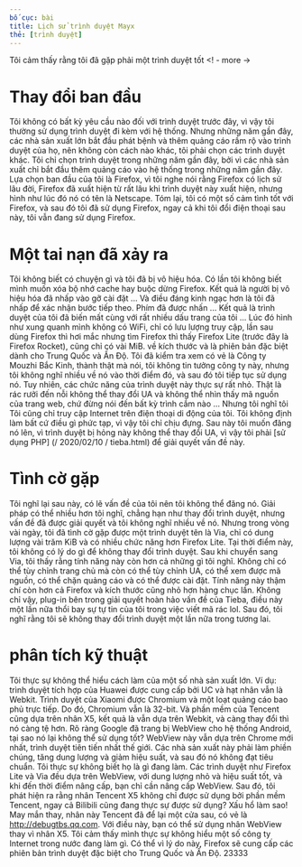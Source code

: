 ```yaml
---
bố cục: bài
title: Lịch sử trình duyệt Mayx
thẻ: [trình duyệt]
---
```


Tôi cảm thấy rằng tôi đã gặp phải một trình duyệt tốt <! - more ->

# Thay đổi ban đầu
Tôi không có bất kỳ yêu cầu nào đối với trình duyệt trước đây, vì vậy tôi thường sử dụng trình duyệt đi kèm với hệ thống. Nhưng những năm gần đây, các nhà sản xuất lớn bắt đầu phát bệnh và thêm quảng cáo rầm rộ vào trình duyệt của họ, nên không còn cách nào khác, tôi phải chọn các trình duyệt khác.
Tôi chỉ chọn trình duyệt trong những năm gần đây, bởi vì các nhà sản xuất chỉ bắt đầu thêm quảng cáo vào hệ thống trong những năm gần đây.
Lựa chọn ban đầu của tôi là Firefox, vì tôi nghe nói rằng Firefox có lịch sử lâu đời, Firefox đã xuất hiện từ rất lâu khi trình duyệt này xuất hiện, nhưng hình như lúc đó nó có tên là Netscape. Tóm lại, tôi có một số cảm tình tốt với Firefox, và sau đó tôi đã sử dụng Firefox, ngay cả khi tôi đổi điện thoại sau này, tôi vẫn đang sử dụng Firefox.

# Một tai nạn đã xảy ra
Tôi không biết có chuyện gì và tôi đã bị vô hiệu hóa. Có lần tôi không biết mình muốn xóa bộ nhớ cache hay buộc dừng Firefox. Kết quả là người bị vô hiệu hóa đã nhấp vào gỡ cài đặt ... Và điều đáng kinh ngạc hơn là tôi đã nhấp để xác nhận bước tiếp theo. Phím đã được nhấn ... Kết quả là trình duyệt của tôi đã biến mất cùng với rất nhiều dấu trang của tôi ...
Lúc đó hình như xung quanh mình không có WiFi, chỉ có lưu lượng truy cập, lần sau dùng Firefox thì hơi mắc nhưng tìm Firefox thì thấy Firefox Lite (trước đây là Firefox Rocket), cũng chỉ có vài MiB. về kích thước và là phiên bản đặc biệt dành cho Trung Quốc và Ấn Độ. Tôi đã kiểm tra xem có vẻ là Công ty Mouzhi Bắc Kinh, thành thật mà nói, tôi không tin tưởng công ty này, nhưng tôi không nghĩ nhiều về nó vào thời điểm đó, và sau đó tôi tiếp tục sử dụng nó.
Tuy nhiên, các chức năng của trình duyệt này thực sự rất nhỏ. Thật là rác rưởi đến nỗi không thể thay đổi UA và không thể nhìn thấy mã nguồn của trang web, chứ đừng nói đến bất kỳ trình cắm nào ... Nhưng tôi nghĩ tôi Tôi cũng chỉ truy cập Internet trên điện thoại di động của tôi. Tôi không định làm bất cứ điều gì phức tạp, vì vậy tôi chỉ chịu đựng.
Sau này tôi muốn đăng nó lên, vì trình duyệt bị hỏng này không thể thay đổi UA, vì vậy tôi phải [sử dụng PHP] (/ 2020/02/10 / tieba.html) để giải quyết vấn đề này.

# Tình cờ gặp
Tôi nghĩ lại sau này, có lẽ vấn đề của tôi nên tôi không thể đăng nó. Giải pháp có thể nhiều hơn tôi nghĩ, chẳng hạn như thay đổi trình duyệt, nhưng vấn đề đã được giải quyết và tôi không nghĩ nhiều về nó.
Nhưng trong vòng vài ngày, tôi đã tình cờ gặp được một trình duyệt tên là Via, chỉ có dung lượng vài trăm KiB và có nhiều chức năng hơn Firefox Lite. Tại thời điểm này, tôi không có lý do gì để không thay đổi trình duyệt.
Sau khi chuyển sang Via, tôi thấy rằng tính năng này còn hơn cả những gì tôi nghĩ. Không chỉ có thể tùy chỉnh trang chủ mà còn có thể tùy chỉnh UA, có thể xem được mã nguồn, có thể chặn quảng cáo và có thể được cài đặt. Tính năng này thậm chí còn hơn cả Firefox và kích thước cũng nhỏ hơn hàng chục lần.
Không chỉ vậy, plug-in bên trong giải quyết hoàn hảo vấn đề của Tieba, điều này một lần nữa thổi bay sự tự tin của tôi trong việc viết mã rác lol.
Sau đó, tôi nghĩ rằng tôi sẽ không thay đổi trình duyệt một lần nữa trong tương lai.

# phân tích kỹ thuật
Tôi thực sự không thể hiểu cách làm của một số nhà sản xuất lớn. Ví dụ: trình duyệt tích hợp của Huawei được cung cấp bởi UC và hạt nhân vẫn là Webkit. Trình duyệt của Xiaomi được Chromium và một loạt quảng cáo bao phủ trực tiếp. Do đó, Chromium vẫn là 32-bit. Và phần mềm của Tencent cũng dựa trên nhân X5, kết quả là vẫn dựa trên Webkit, và càng thay đổi thì nó càng tệ hơn.
Rõ ràng Google đã trang bị WebView cho hệ thống Android, tại sao nó lại không thể sử dụng tốt? WebView này vẫn dựa trên Chrome mới nhất, trình duyệt tiên tiến nhất thế giới. Các nhà sản xuất này phải làm phiền chúng, tăng dung lượng và giảm hiệu suất, và sau đó nó không đạt tiêu chuẩn. Tôi thực sự không biết họ là gì đang làm.
Các trình duyệt như Firefox Lite và Via đều dựa trên WebView, với dung lượng nhỏ và hiệu suất tốt, và khi đến thời điểm nâng cấp, bạn chỉ cần nâng cấp WebView. Sau đó, tôi phát hiện ra rằng nhân Tencent X5 không chỉ được sử dụng bởi phần mềm Tencent, ngay cả Bilibili cũng đang thực sự được sử dụng? Xấu hổ làm sao! May mắn thay, nhân này Tencent đã để lại một cửa sau, có vẻ là <http://debugtbs.qq.com>. Với điều này, bạn có thể sử dụng nhân WebView thay vì nhân X5.
Tôi cảm thấy mình thực sự không hiểu một số công ty Internet trong nước đang làm gì. Có thể vì lý do này, Firefox sẽ cung cấp các phiên bản trình duyệt đặc biệt cho Trung Quốc và Ấn Độ. 23333
